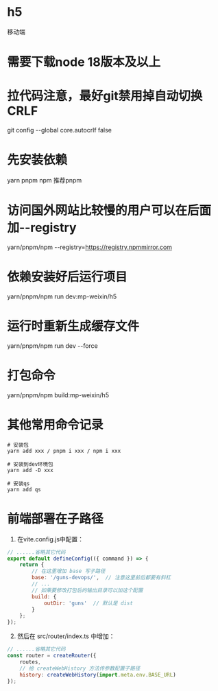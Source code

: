 # h5

移动端

# 需要下载node 18版本及以上

# 拉代码注意，最好git禁用掉自动切换CRLF

git config --global core.autocrlf false

# 先安装依赖

yarn pnpm npm 推荐pnpm

# 访问国外网站比较慢的用户可以在后面加--registry

yarn/pnpm/npm --registry=https://registry.npmmirror.com

# 依赖安装好后运行项目

yarn/pnpm/npm run dev:mp-weixin/h5

# 运行时重新生成缓存文件

yarn/pnpm/npm run dev --force

# 打包命令

yarn/pnpm/npm build:mp-weixin/h5

# 其他常用命令记录

```shell
# 安装包
yarn add xxx / pnpm i xxx / npm i xxx

# 安装到dev环境包
yarn add -D xxx

# 安装qs
yarn add qs
```

# 前端部署在子路径

1. 在vite.config.js中配置：

```js
// ......省略其它代码
export default defineConfig(({ command }) => {
    return {
        // 在这里增加 base 写子路径
        base: '/guns-devops/',  // 注意这里前后都要有斜杠
        // ...
        // 如果要修改打包后的输出目录可以加这个配置
        build: {
            outDir: 'guns'  // 默认是 dist
        }
    };
});
```

2. 然后在 src/router/index.ts 中增加：

```js
// ......省略其它代码
const router = createRouter({
    routes,
    // 给 createWebHistory 方法传参数配置子路径
    history: createWebHistory(import.meta.env.BASE_URL)
});
```
